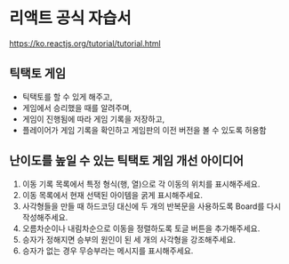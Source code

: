 # 리액트 공식 자습서

https://ko.reactjs.org/tutorial/tutorial.html

## 틱택토 게임
- 틱택토를 할 수 있게 해주고,
- 게임에서 승리했을 때를 알려주며,
- 게임이 진행됨에 따라 게임 기록을 저장하고,
- 플레이어가 게임 기록을 확인하고 게임판의 이전 버전을 볼 수 있도록 허용함


## 난이도를 높일 수 있는 틱택토 게임 개선 아이디어
1. 이동 기록 목록에서 특정 형식(행, 열)으로 각 이동의 위치를 표시해주세요.
2. 이동 목록에서 현재 선택된 아이템을 굵게 표시해주세요.
3. 사각형들을 만들 때 하드코딩 대신에 두 개의 반복문을 사용하도록 Board를 다시 작성해주세요.
4. 오름차순이나 내림차순으로 이동을 정렬하도록 토글 버튼을 추가해주세요.
5. 승자가 정해지면 승부의 원인이 된 세 개의 사각형을 강조해주세요.
6. 승자가 없는 경우 무승부라는 메시지를 표시해주세요.

